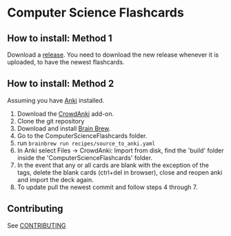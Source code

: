 # Computer Science Flashcards

## How to install: Method 1
Download a [release](https://github.com/kevinvinther/ComputerScienceFlashcards/releases).
You need to download the new release whenever it is uploaded, to have the newest flashcards.

## How to install: Method 2
Assuming you have [Anki](https://ankisrs.net) installed.
1. Download the [CrowdAnki](https://ankiweb.net/shared/info/1788670778) add-on.
2. Clone the git repository
3. Download and install [Brain Brew](https://github.com/ohare93/brain-brew/).
4. Go to the ComputerScienceFlashcards folder.
5. run `brainbrew run recipes/source_to_anki.yaml`
6. In Anki select Files -> CrowdAnki: Import from disk, find the 'build' folder inside the 'ComputerScienceFlashcards' folder.
7. In the event that any or all cards are blank with the exception of the tags, delete the blank cards (ctrl+del in browser), close and reopen anki and import the deck again.
8. To update pull the newest commit and follow steps 4 through 7.

## Contributing
See [CONTRIBUTING](./CONTRIBUTING.md)
